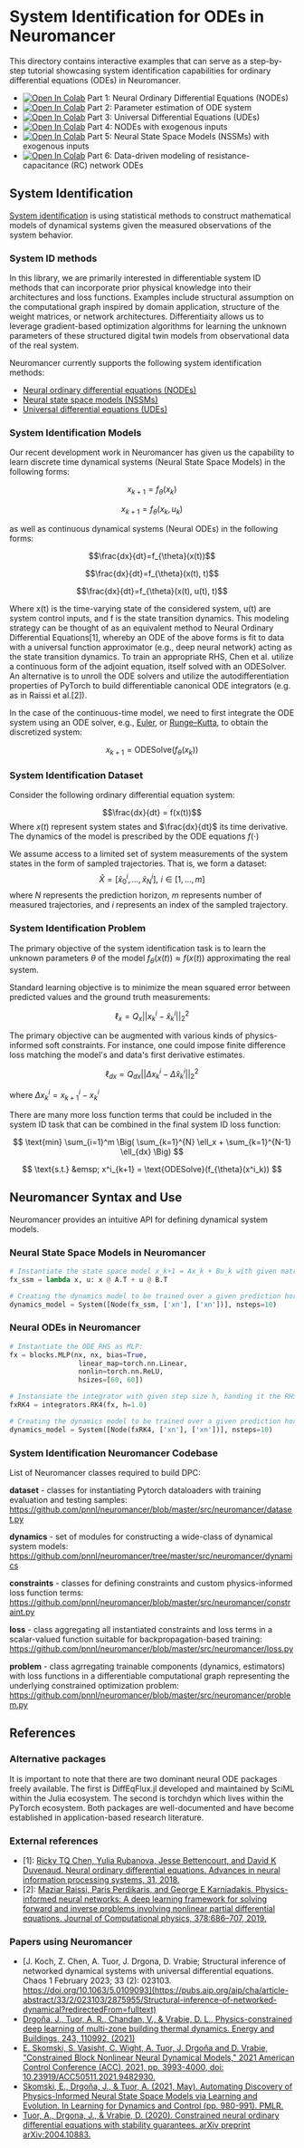 # System Identification for ODEs in Neuromancer

This directory contains interactive examples that can serve as a step-by-step tutorial 
showcasing system identification capabilities for ordinary differential equations (ODEs) in Neuromancer.

+ <a target="_blank" href="https://colab.research.google.com/github/pnnl/neuromancer/blob/master/examples/ODEs/Part_1_NODE.ipynb">
  <img src="https://colab.research.google.com/assets/colab-badge.svg" alt="Open In Colab"/></a> Part 1: Neural Ordinary Differential Equations (NODEs)

+ <a target="_blank" href="https://colab.research.google.com/github/pnnl/neuromancer/blob/master/examples/ODEs/Part_2_param_estim_ODE.ipynb">
  <img src="https://colab.research.google.com/assets/colab-badge.svg" alt="Open In Colab"/></a> Part 2: Parameter estimation of ODE system

+ <a target="_blank" href="https://colab.research.google.com/github/pnnl/neuromancer/blob/master/examples/ODEs/Part_3_UDE.ipynb">
  <img src="https://colab.research.google.com/assets/colab-badge.svg" alt="Open In Colab"/></a> Part 3: Universal Differential Equations (UDEs)

+ <a target="_blank" href="https://colab.research.google.com/github/pnnl/neuromancer/blob/master/examples/ODEs/Part_4_nonauto_NODE.ipynb">
  <img src="https://colab.research.google.com/assets/colab-badge.svg" alt="Open In Colab"/></a> Part 4: NODEs with exogenous inputs

+ <a target="_blank" href="https://colab.research.google.com/github/pnnl/neuromancer/blob/master/examples/ODEs/Part_5_nonauto_NSSM.ipynb">
  <img src="https://colab.research.google.com/assets/colab-badge.svg" alt="Open In Colab"/></a> Part 5: Neural State Space Models (NSSMs) with exogenous inputs

+ <a target="_blank" href="https://colab.research.google.com/github/pnnl/neuromancer/blob/master/examples/ODEs/Part_6_NetworkODE.ipynb">
  <img src="https://colab.research.google.com/assets/colab-badge.svg" alt="Open In Colab"/></a> Part 6: Data-driven modeling of resistance-capacitance (RC) network ODEs


## System Identification

[System identification](https://en.wikipedia.org/wiki/System_identification) is using statistical methods to construct mathematical models of dynamical systems given the measured observations of the system behavior.

### System ID methods

In this library, we are primarily interested in differentiable system ID methods that can incorporate prior physical knowledge into their architectures and loss functions. Examples include
structural assumption on the computational graph inspired by domain application, structure of the weight
matrices, or network architectures. Differentiaity allows us to 
leverage gradient-based optimization algorithms for learning the
unknown parameters of these structured digital twin models from observational data of the real system.

Neuromancer currently supports the following system identification methods:
+ [Neural ordinary differential equations (NODEs)](https://arxiv.org/abs/1806.07366)
+ [Neural state space models (NSSMs)](https://arxiv.org/abs/2011.13497)
+ [Universal differential equations (UDEs)](https://arxiv.org/abs/2001.04385)
  

### System Identification Models

Our recent development work in Neuromancer has given us the capability 
to learn discrete time dynamical systems (Neural State Space Models) in the following forms:

$$x_{k+1}=f_{\theta}(x_k)$$  

$$x_{k+1}=f_{\theta}(x_k, u_k)$$

as well as continuous dynamical systems (Neural ODEs) in the following forms:

$$\frac{dx}{dt}=f_{\theta}(x(t))$$  

$$\frac{dx}{dt}=f_{\theta}(x(t), t)$$  

$$\frac{dx}{dt}=f_{\theta}(x(t), u(t), t)$$  

Where x(t) is the time-varying state of the considered system, u(t) are system control inputs, and f is the state
transition dynamics. This modeling strategy can be thought of as an equivalent method to Neural Ordinary
Differential Equations[1], whereby an ODE of the above forms is fit to data with a universal function
approximator (e.g., deep neural network) acting as the state transition dynamics. To train an appropriate
RHS, Chen et al. utilize a continuous form of the adjoint equation, itself solved with an ODESolver.
An alternative is to unroll the ODE solvers and utilize the autodifferentiation properties of PyTorch 
to build differentiable canonical ODE integrators (e.g. as in Raissi et al.[2]).

In the case of the continuous-time model, we need to first integrate the ODE system using an ODE solver, 
e.g., [Euler](https://en.wikipedia.org/wiki/Euler_method), 
or [Runge–Kutta](https://en.wikipedia.org/wiki/Runge%E2%80%93Kutta_methods), to obtain the discretized system:

$$x_{k+1} = \text{ODESolve}(f_{\theta}(x_k))$$ 

### System Identification Dataset
Consider the following ordinary differential equation system:

$$\frac{dx}{dt} = f(x(t))$$ 
Where $x(t)$ represent system states and $\frac{dx}{dt}$ its time derivative. The dynamics 
of the model is prescribed by the ODE equations $f(\cdot)$

We assume access to a limited set of system measurements of the system states 
in the form of sampled trajectories. That is, we form a dataset:
$$\hat{X} = [\hat{x}^i_0, ..., \hat{x}^i_{N}], \, \, i \in [1, ..., m]$$
where $N$ represents the prediction horizon, $m$ represents number of measured trajectories, 
and $i$ represents an index of the sampled trajectory.

### System Identification Problem

The primary objective of the system identification task is to learn the unknown parameters $\theta$
of the model $f_{\theta}(x(t)) \approx f(x(t))$ approximating the real system.

Standard learning objective
is to minimize the mean squared error between predicted values and the ground truth measurements:

$$\ell_x = Q_x||x^i_k - \hat{x}^i_k||_2^2$$ 

The primary objective  can be augmented with various kinds 
of physics-informed soft constraints. For instance, one could impose finite difference loss
matching the model's and data's first derivative estimates.

$$\ell_{dx} =  Q_{dx}||\Delta x^i_k - \Delta \hat{x}^i_k||_2^2$$

where $\Delta x^i_k = x^i_{k+1} - x^i_k$

There are many more loss function terms that could be included in the system ID task that can be combined 
in the final system ID loss function:
 
$$ \text{min}  \sum_{i=1}^m \Big( \sum_{k=1}^{N}  \ell_x  +  \sum_{k=1}^{N-1} \ell_{dx} \Big) $$

$$ \text{s.t.}  &emsp;  x^i_{k+1} =  \text{ODESolve}(f_{\theta}(x^i_k)) $$  



## Neuromancer Syntax and Use

Neuromancer provides an intuitive API for defining dynamical system models. 

### Neural State Space Models in Neuromancer
```python 
# Instantiate the state space model x_k+1 = Ax_k + Bu_k with given matrices A, B
fx_ssm = lambda x, u: x @ A.T + u @ B.T

# Creating the dynamics model to be trained over a given prediction horizon:
dynamics_model = System([Node(fx_ssm, ['xn'], ['xn'])], nsteps=10)
```

### Neural ODEs in Neuromancer
```python 
# Instantiate the ODE RHS as MLP:
fx = blocks.MLP(nx, nx, bias=True,
                 linear_map=torch.nn.Linear,
                 nonlin=torch.nn.ReLU,
                 hsizes=[60, 60])

# Instansiate the integrator with given step size h, handing it the RHS "fx":
fxRK4 = integrators.RK4(fx, h=1.0)

# Creating the dynamics model to be trained over a given prediction horizon:
dynamics_model = System([Node(fxRK4, ['xn'], ['xn'])], nsteps=10)
```

### System Identification Neuromancer Codebase

List of Neuromancer classes required to build DPC:

**dataset** - classes for instantiating Pytorch dataloaders with training evaluation and testing samples:
https://github.com/pnnl/neuromancer/blob/master/src/neuromancer/dataset.py

**dynamics** - set of modules for constructing a wide-class of dynamical system models: 
https://github.com/pnnl/neuromancer/tree/master/src/neuromancer/dynamics

**constraints** - classes for defining constraints and custom physics-informed loss function terms: 
https://github.com/pnnl/neuromancer/blob/master/src/neuromancer/constraint.py

**loss** - class aggregating all instantiated constraints and loss terms 
in a scalar-valued function suitable for backpropagation-based training:
https://github.com/pnnl/neuromancer/blob/master/src/neuromancer/loss.py

**problem** - class agrregating trainable components (dynamics, estimators)
with loss functions in a differentiable computational graph representing 
the underlying constrained optimization problem: 
https://github.com/pnnl/neuromancer/blob/master/src/neuromancer/problem.py


## References

### Alternative packages
It is important to note that there are two dominant neural ODE packages freely
available. The first is DiffEqFlux.jl developed and maintained by SciML within the Julia ecosystem. The
second is torchdyn which lives within the PyTorch ecosystem. Both packages are well-documented and have
become established in application-based research literature.

### External references
+ [1]: [Ricky TQ Chen, Yulia Rubanova, Jesse Bettencourt, and David K Duvenaud. Neural ordinary differential
equations. Advances in neural information processing systems, 31, 2018.](https://papers.nips.cc/paper_files/paper/2018/hash/69386f6bb1dfed68692a24c8686939b9-Abstract.html)
+ [2]: [Maziar Raissi, Paris Perdikaris, and George E Karniadakis. Physics-informed neural networks: A deep
learning framework for solving forward and inverse problems involving nonlinear partial differential equations.
Journal of Computational physics, 378:686–707, 2019.](https://www.sciencedirect.com/science/article/abs/pii/S0021999118307125)

### Papers using Neuromancer
+ [J. Koch, Z. Chen, A. Tuor, J. Drgona, D. Vrabie; Structural inference of networked dynamical systems with universal differential equations. Chaos 1 February 2023; 33 (2): 023103. https://doi.org/10.1063/5.0109093](https://pubs.aip.org/aip/cha/article-abstract/33/2/023103/2875955/Structural-inference-of-networked-dynamical?redirectedFrom=fulltext)
+ [Drgoňa, J., Tuor, A. R., Chandan, V., & Vrabie, D. L., Physics-constrained deep learning of multi-zone building thermal dynamics. Energy and Buildings, 243, 110992, (2021)](https://www.sciencedirect.com/science/article/pii/S0378778821002760)
+ [E. Skomski, S. Vasisht, C. Wight, A. Tuor, J. Drgoňa and D. Vrabie, "Constrained Block Nonlinear Neural Dynamical Models," 2021 American Control Conference (ACC), 2021, pp. 3993-4000, doi: 10.23919/ACC50511.2021.9482930.](https://ieeexplore.ieee.org/document/9482930)
+ [Skomski, E., Drgoňa, J., & Tuor, A. (2021, May). Automating Discovery of Physics-Informed Neural State Space Models via Learning and Evolution. In Learning for Dynamics and Control (pp. 980-991). PMLR.](https://proceedings.mlr.press/v144/skomski21a.html)
+ [Tuor, A., Drgona, J., & Vrabie, D. (2020). Constrained neural ordinary differential equations with stability guarantees. arXiv preprint arXiv:2004.10883.](https://arxiv.org/abs/2004.10883)


